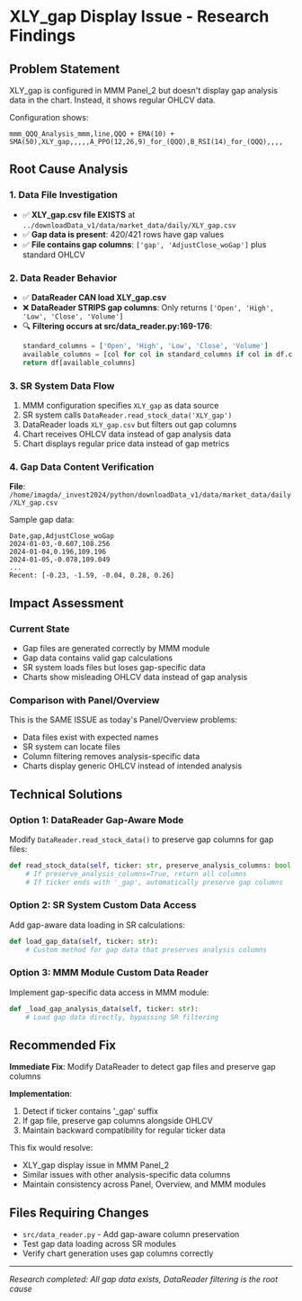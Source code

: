 # XLY_gap Display Issue - Research Findings

## Problem Statement
XLY_gap is configured in MMM Panel_2 but doesn't display gap analysis data in the chart. Instead, it shows regular OHLCV data.

Configuration shows:
```
mmm_QQQ_Analysis_mmm,line,QQQ + EMA(10) + SMA(50),XLY_gap,,,,,A_PPO(12,26,9)_for_(QQQ),B_RSI(14)_for_(QQQ),,,,
```

## Root Cause Analysis

### 1. Data File Investigation
- ✅ **XLY_gap.csv file EXISTS** at `../downloadData_v1/data/market_data/daily/XLY_gap.csv`
- ✅ **Gap data is present**: 420/421 rows have gap values
- ✅ **File contains gap columns**: `['gap', 'AdjustClose_woGap']` plus standard OHLCV

### 2. Data Reader Behavior
- ✅ **DataReader CAN load XLY_gap.csv**
- ❌ **DataReader STRIPS gap columns**: Only returns `['Open', 'High', 'Low', 'Close', 'Volume']`
- 🔍 **Filtering occurs at src/data_reader.py:169-176**:
  ```python
  standard_columns = ['Open', 'High', 'Low', 'Close', 'Volume']
  available_columns = [col for col in standard_columns if col in df.columns]
  return df[available_columns]
  ```

### 3. SR System Data Flow
1. MMM configuration specifies `XLY_gap` as data source
2. SR system calls `DataReader.read_stock_data('XLY_gap')`
3. DataReader loads `XLY_gap.csv` but filters out gap columns
4. Chart receives OHLCV data instead of gap analysis data
5. Chart displays regular price data instead of gap metrics

### 4. Gap Data Content Verification
**File**: `/home/imagda/_invest2024/python/downloadData_v1/data/market_data/daily/XLY_gap.csv`

Sample gap data:
```
Date,gap,AdjustClose_woGap
2024-01-03,-0.607,108.256
2024-01-04,0.196,109.196
2024-01-05,-0.078,109.049
...
Recent: [-0.23, -1.59, -0.04, 0.28, 0.26]
```

## Impact Assessment

### Current State
- Gap files are generated correctly by MMM module
- Gap data contains valid gap calculations
- SR system loads files but loses gap-specific data
- Charts show misleading OHLCV data instead of gap analysis

### Comparison with Panel/Overview
This is the SAME ISSUE as today's Panel/Overview problems:
- Data files exist with expected names
- SR system can locate files
- Column filtering removes analysis-specific data
- Charts display generic OHLCV instead of intended analysis

## Technical Solutions

### Option 1: DataReader Gap-Aware Mode
Modify `DataReader.read_stock_data()` to preserve gap columns for gap files:
```python
def read_stock_data(self, ticker: str, preserve_analysis_columns: bool = False):
    # If preserve_analysis_columns=True, return all columns
    # If ticker ends with '_gap', automatically preserve gap columns
```

### Option 2: SR System Custom Data Access
Add gap-aware data loading in SR calculations:
```python
def load_gap_data(self, ticker: str):
    # Custom method for gap data that preserves analysis columns
```

### Option 3: MMM Module Custom Data Reader
Implement gap-specific data access in MMM module:
```python
def _load_gap_analysis_data(self, ticker: str):
    # Load gap data directly, bypassing SR filtering
```

## Recommended Fix

**Immediate Fix**: Modify DataReader to detect gap files and preserve gap columns

**Implementation**:
1. Detect if ticker contains '_gap' suffix
2. If gap file, preserve gap columns alongside OHLCV
3. Maintain backward compatibility for regular ticker data

This fix would resolve:
- XLY_gap display issue in MMM Panel_2
- Similar issues with other analysis-specific data columns
- Maintain consistency across Panel, Overview, and MMM modules

## Files Requiring Changes
- `src/data_reader.py` - Add gap-aware column preservation
- Test gap data loading across SR modules
- Verify chart generation uses gap columns correctly

---
*Research completed: All gap data exists, DataReader filtering is the root cause*
